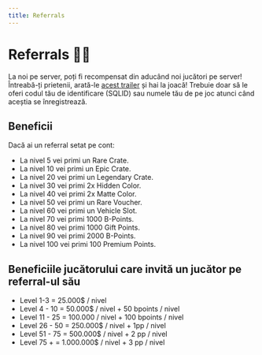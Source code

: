 ```yaml
---
title: Referrals
---
```


# Referrals 🧑‍💻
La noi pe server, poți fi recompensat din aducând noi jucători pe server! Întreabă-ți prietenii, arată-le [acest trailer](https://youtu.be/GBc7Wq_f2Ck?si=wSc46QI0D0Ua47Wg) și hai la joacă! Trebuie doar să le oferi codul tău de identificare (SQLID) sau numele tău de pe joc atunci când aceștia se înregistrează.

## Beneficii
Dacă ai un referral setat pe cont: 
- La nivel 5 vei primi un Rare Crate.
- La nivel 10 vei primi un Epic Crate.
- La nivel 20 vei primi un Legendary Crate.
- La nivel 30 vei primi 2x Hidden Color.
- La nivel 40 vei primi 2x Matte Color.
- La nivel 50 vei primi un Rare Voucher.
- La nivel 60 vei primi un Vehicle Slot.
- La nivel 70 vei primi 1000 B-Points.
- La nivel 80 vei primi 1000 Gift Points.
- La nivel 90 vei primi 2000 B-Points.
- La nivel 100 vei primi 100 Premium Points.

## Beneficiile jucătorului care invită un jucător pe referral-ul său
- Level 1-3 = 25.000$ / nivel 
- Level 4 - 10 = 50.000$ / nivel + 50 bpoints / nivel 
- Level 11 - 25 = 100.000 / nivel + 100 bpoints / nivel 
- Level 26 - 50 = 250.000$ / nivel + 1pp / nivel 
- Level 51 - 75 = 500.000$ / nivel + 2 pp / nivel 
- Level 75 + = 1.000.000$ / nivel + 3 pp / nivel 
